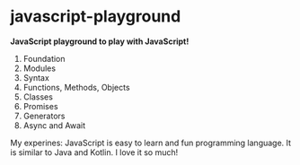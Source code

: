# javascript-playground

**JavaScript playground to play with JavaScript!**

1. Foundation
2. Modules
3. Syntax
4. Functions, Methods, Objects
5. Classes
6. Promises
7. Generators
8. Async and Await

My experines:
  JavaScript is easy to learn and fun programming language. It is similar to Java and Kotlin. I love it so much!
